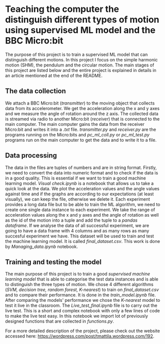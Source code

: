 # Teaching the computer the distinguish different types of motion using supervised ML model and the BBC Micro:bit

The purpose of this project is to train a supervised ML model that can distinguish different motions. In this project I focus on the simple harmonic motion (SHM), the pendulum and the circular motion. The main stages of this project are listed below and the entire project is explained in details in an article mentioned at the end of the README.

## The data collection 
We attach a BBC Micro:bit (*transmitter*) to the moving object that collects data from its accelerometer. We get the acceleration along the x and y axes and we measure the angle of rotation around the z axis. The collected data is streamed via radio to another Micro:bit (*receiver*) that is connected to the main computer. The main computer gains the data from the receiver Micro:bit and writes it into a *.txt* file. *transmitter.py* and *receiver.py* are the programs running on the Micro:bits and *pc_ml_coll.py* or *pc_ml_test.py* programs run on the main computer to get the data and to write it to a file.

## Data processing
The data in the files are tuples of numbers and are in string format. Firstly, we need to convert the data into numeric format and to check if the data is in a good quality. This is essential if we want to train a good machine learning model.
*Visual check.ipynb* is a notebook that allows us to take a quick look at the data. We plot the acceleration values and the angle values against time and if the graphs are according to our expectations (at least visually), we can keep the file, otherwise we delete it.
Each experiment provides a long data file but to be able to train the ML algorithm, we need to create one single data instance to each experiment. We take the range of acceleration values along the x and y axes and the angle of rotation as well as the id of the motion into a tuple and add the tuple to a *pandas dataframe*. If we analyse the data of all successful experiment, we are going to have a data frame with 4 columns and as many rows as many succesful experiment we have. This dataset will be used to train and test the machine learning model. It is called *final_dataset.csv*. This work is done by *Managing_data.ipynb* notebook. 

## Training and testing the model
The main purpose of this project is to train a good *supervised machine learning model* that is able to categorise the test data instances and is able to distinguish the three types of motion. We chose 4 different algorithms (*SVM, decision tree, random forest, K-nearest*) to train on *final_dataset.csv* and to compare their performance. It is done in the *train_model.ipynb* file. After comparing the models' performance we chose the *K-nearest* model to test it live in the classroom. The *Live_test_final.ipynb* file is to carry out the live test. This is a short and complex notebook with only a few lines of code to make the live test easy. In this notebook we import lot of previously designed functions that are collected in *functions.py*.

For a more detailed description of the project, please check out the website accessed here: https://wordpress.com/post/tmattila.wordpress.com/192.

